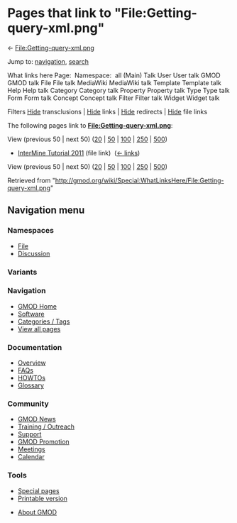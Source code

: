 <div id="mw-page-base" class="noprint">

</div>

<div id="mw-head-base" class="noprint">

</div>

<div id="content" class="mw-body" role="main">

<span id="top"></span>

<div id="mw-js-message" style="display:none;">

</div>



# <span dir="auto">Pages that link to "File:Getting-query-xml.png"</span>

<div id="bodyContent">

<div id="contentSub">

←
[File:Getting-query-xml.png](/wiki/File:Getting-query-xml.png "File:Getting-query-xml.png")

</div>

<div id="jump-to-nav" class="mw-jump">

Jump to: [navigation](#mw-navigation), [search](#p-search)

</div>

<div id="mw-content-text">

What links here Page:  Namespace:  all (Main) Talk User User talk GMOD
GMOD talk File File talk MediaWiki MediaWiki talk Template Template talk
Help Help talk Category Category talk Property Property talk Type Type
talk Form Form talk Concept Concept talk Filter Filter talk Widget
Widget talk

Filters
[Hide](/mediawiki/index.php?title=Special:WhatLinksHere/File:Getting-query-xml.png&hidetrans=1 "Special:WhatLinksHere/File:Getting-query-xml.png")
transclusions \|
[Hide](/mediawiki/index.php?title=Special:WhatLinksHere/File:Getting-query-xml.png&hidelinks=1 "Special:WhatLinksHere/File:Getting-query-xml.png")
links \|
[Hide](/mediawiki/index.php?title=Special:WhatLinksHere/File:Getting-query-xml.png&hideredirs=1 "Special:WhatLinksHere/File:Getting-query-xml.png")
redirects \|
[Hide](/mediawiki/index.php?title=Special:WhatLinksHere/File:Getting-query-xml.png&hideimages=1 "Special:WhatLinksHere/File:Getting-query-xml.png")
file links

The following pages link to
**[File:Getting-query-xml.png](/wiki/File:Getting-query-xml.png "File:Getting-query-xml.png")**:

View (previous 50 \| next 50)
([20](/mediawiki/index.php?title=Special:WhatLinksHere/File:Getting-query-xml.png&limit=20 "Special:WhatLinksHere/File:Getting-query-xml.png")
\|
[50](/mediawiki/index.php?title=Special:WhatLinksHere/File:Getting-query-xml.png&limit=50 "Special:WhatLinksHere/File:Getting-query-xml.png")
\|
[100](/mediawiki/index.php?title=Special:WhatLinksHere/File:Getting-query-xml.png&limit=100 "Special:WhatLinksHere/File:Getting-query-xml.png")
\|
[250](/mediawiki/index.php?title=Special:WhatLinksHere/File:Getting-query-xml.png&limit=250 "Special:WhatLinksHere/File:Getting-query-xml.png")
\|
[500](/mediawiki/index.php?title=Special:WhatLinksHere/File:Getting-query-xml.png&limit=500 "Special:WhatLinksHere/File:Getting-query-xml.png"))

- [InterMine Tutorial
  2011](/wiki/InterMine_Tutorial_2011 "InterMine Tutorial 2011") (file
  link) ‎ <span class="mw-whatlinkshere-tools">([←
  links](/mediawiki/index.php?title=Special:WhatLinksHere&target=InterMine+Tutorial+2011 "Special:WhatLinksHere"))</span>

View (previous 50 \| next 50)
([20](/mediawiki/index.php?title=Special:WhatLinksHere/File:Getting-query-xml.png&limit=20 "Special:WhatLinksHere/File:Getting-query-xml.png")
\|
[50](/mediawiki/index.php?title=Special:WhatLinksHere/File:Getting-query-xml.png&limit=50 "Special:WhatLinksHere/File:Getting-query-xml.png")
\|
[100](/mediawiki/index.php?title=Special:WhatLinksHere/File:Getting-query-xml.png&limit=100 "Special:WhatLinksHere/File:Getting-query-xml.png")
\|
[250](/mediawiki/index.php?title=Special:WhatLinksHere/File:Getting-query-xml.png&limit=250 "Special:WhatLinksHere/File:Getting-query-xml.png")
\|
[500](/mediawiki/index.php?title=Special:WhatLinksHere/File:Getting-query-xml.png&limit=500 "Special:WhatLinksHere/File:Getting-query-xml.png"))

</div>

<div class="printfooter">

Retrieved from
"<http://gmod.org/wiki/Special:WhatLinksHere/File:Getting-query-xml.png>"

</div>

<div id="catlinks" class="catlinks catlinks-allhidden">

</div>

<div class="visualClear">

</div>

</div>

</div>

<div id="mw-navigation">

## Navigation menu

<div id="mw-head">



<div id="left-navigation">

<div id="p-namespaces" class="vectorTabs" role="navigation"
aria-labelledby="p-namespaces-label">

### Namespaces

- <span id="ca-nstab-image"><a href="/wiki/File:Getting-query-xml.png" accesskey="c"
  title="View the file page [c]">File</a></span>
- <span id="ca-talk"><a
  href="/mediawiki/index.php?title=File_talk:Getting-query-xml.png&amp;action=edit&amp;redlink=1"
  accesskey="t"
  title="Discussion about the content page [t]">Discussion</a></span>

</div>

<div id="p-variants" class="vectorMenu emptyPortlet" role="navigation"
aria-labelledby="p-variants-label">

### 

### Variants[](#)

<div class="menu">

</div>

</div>

</div>

<div id="right-navigation">





</div>



</div>

</div>

</div>

<div id="mw-panel">

<div id="p-logo" role="banner">

<a href="/wiki/Main_Page"
style="background-image: url(http://gmod.org/images/GMOD-cogs.png);"
title="Visit the main page"></a>

</div>

<div id="p-Navigation" class="portal" role="navigation"
aria-labelledby="p-Navigation-label">

### Navigation

<div class="body">

- <span id="n-GMOD-Home">[GMOD Home](/wiki/Main_Page)</span>
- <span id="n-Software">[Software](/wiki/GMOD_Components)</span>
- <span id="n-Categories-.2F-Tags">[Categories /
  Tags](/wiki/Categories)</span>
- <span id="n-View-all-pages">[View all
  pages](/wiki/Special:AllPages)</span>

</div>

</div>

<div id="p-Documentation" class="portal" role="navigation"
aria-labelledby="p-Documentation-label">

### Documentation

<div class="body">

- <span id="n-Overview">[Overview](/wiki/Overview)</span>
- <span id="n-FAQs">[FAQs](/wiki/Category:FAQ)</span>
- <span id="n-HOWTOs">[HOWTOs](/wiki/Category:HOWTO)</span>
- <span id="n-Glossary">[Glossary](/wiki/Glossary)</span>

</div>

</div>

<div id="p-Community" class="portal" role="navigation"
aria-labelledby="p-Community-label">

### Community

<div class="body">

- <span id="n-GMOD-News">[GMOD News](/wiki/GMOD_News)</span>
- <span id="n-Training-.2F-Outreach">[Training /
  Outreach](/wiki/Training_and_Outreach)</span>
- <span id="n-Support">[Support](/wiki/Support)</span>
- <span id="n-GMOD-Promotion">[GMOD
  Promotion](/wiki/GMOD_Promotion)</span>
- <span id="n-Meetings">[Meetings](/wiki/Meetings)</span>
- <span id="n-Calendar">[Calendar](/wiki/Calendar)</span>

</div>

</div>

<div id="p-tb" class="portal" role="navigation"
aria-labelledby="p-tb-label">

### Tools

<div class="body">

- <span id="t-specialpages"><a href="/wiki/Special:SpecialPages" accesskey="q"
  title="A list of all special pages [q]">Special pages</a></span>
- <span id="t-print"><a
  href="/mediawiki/index.php?title=Special:WhatLinksHere/File:Getting-query-xml.png&amp;printable=yes"
  rel="alternate" accesskey="p"
  title="Printable version of this page [p]">Printable version</a></span>

</div>

</div>

</div>

</div>

<div id="footer" role="contentinfo">

- <span id="footer-places-about">[About
  GMOD](/wiki/GMOD:About "GMOD:About")</span>

<!-- -->






</div>
